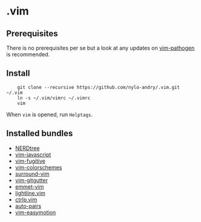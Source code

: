 # .vim

## Prerequisites

There is no prerequisites per se but a look at any updates on [vim-pathogen](https://github.com/tpope/vim-pathogen) is recommended.

## Install

		git clone --recursive https://github.com/nylo-andry/.vim.git ~/.vim
		ln -s ~/.vim/vimrc ~/.vimrc
		vim

When `vim` is opened, run `Helptags`.

## Installed bundles

- [NERDtree](https://github.com/scrooloose/nerdtree)
- [vim-javascript](https://github.com/pangloss/vim-javascript)
- [vim-fugitive](https://github.com/tpope/vim-fugitive)
- [vim-colorschemes](https://github.com/flazz/vim-colorschemes) 
- [surround-vim](https://github.com/tpope/vim-surround) 
- [vim-gitgutter](https://github.com/airblade/vim-gitgutter)
- [emmet-vim](https://github.com/mattn/emmet-vim)
- [lightline.vim](https://github.com/itchyny/lightline.vim)
- [ctrlp.vim](https://github.com/ctrlpvim/ctrlp.vim)
- [auto-pairs](https://github.com/jiangmiao/auto-pairs)
- [vim-easymotion](https://github.com/easymotion/vim-easymotion)
